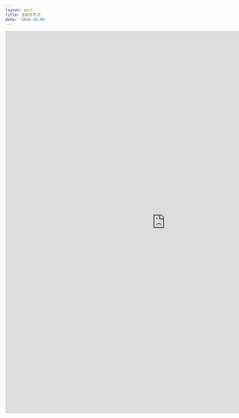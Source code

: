```yaml
---
layout: post
title: 金融学考试
date: '2019-10-09'
---
```

<iframe src="https://www.xmind.net/embed/RJ5Z7d" width="1000px" height="1200px" frameborder="0" scrolling="no" allowfullscreen></iframe>
